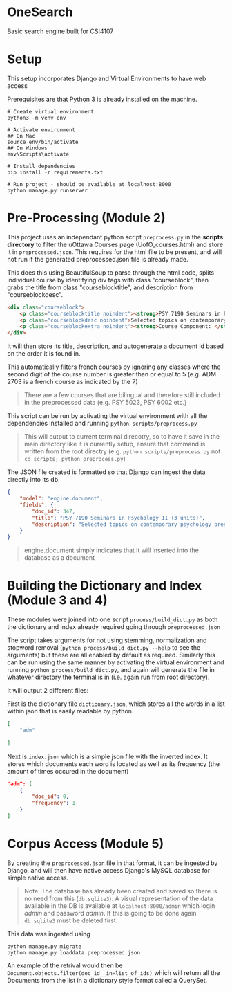 # OneSearch
Basic search engine built for CSI4107

# Setup
This setup incorporates Django and Virtual Environments to have web access

Prerequisites are that Python 3 is already installed on the machine.

 ```shell
# Create virtual environment
python3 -m venv env

# Activate environment
## On Mac
source env/bin/activate
## On Windows
env\Scripts\activate

# Install dependencies
pip install -r requirements.txt

# Run project - should be available at localhost:8000
python manage.py runserver
```

# Pre-Processing (Module 2)
This project uses an independant python script `preprocess.py` in the **scripts directory** to filter the uOttawa Courses page (UofO_courses.html) and store it in `preprocessed.json`. This requires for the html file to be present, and will not run if the generated preprocessed.json file is already made.

This does this using BeautifulSoup to parse through the html code, splits individual course by identifying div tags with class "courseblock", then grabs the title from class "courseblocktitle", and description from "courseblockdesc".

```html
<div class="courseblock">
	<p class="courseblocktitle noindent"><strong>PSY 7190 Seminars in Psychology II (3 units)</strong></p>
	<p class="courseblockdesc noindent">Selected topics on contemporary psychology presented and discussed as graduate seminars.</p>
	<p class="courseblockextra noindent"><strong>Course Component: </strong>Lecture</p>
</div>
```

It will then store its title, description, and autogenerate a document id based on the order it is found in.

This automatically filters french courses by ignoring any classes where the second digit of the course number is greater than or equal to 5 (e.g. ADM 2703 is a french course as indicated by the 7)
> There are a few courses that are bilingual and therefore still included in the preprocessed data (e.g. PSY 5023, PSY 6002 etc.)

This script can be run by activating the virtual environment with all the dependencies installed and running `python scripts/preprocess.py`
> This will output to current terminal direcotry, so to have it save in the main directory like it is currently setup, ensure that command is written from the root directry (e.g. `python scripts/preprocess.py` not `cd scripts; python preprocess.py`)

The JSON file created is formatted so that Django can ingest the data directly into its db.

```json
{
	"model": "engine.document",
	"fields": {
		"doc_id": 347,
		"title": "PSY 7190 Seminars in Psychology II (3 units)",
		"description": "Selected topics on contemporary psychology presented and discussed as graduate seminars."
	}
}
```
> engine.document simply indicates that it will inserted into the database as a document

# Building the Dictionary and Index (Module 3 and 4)
These modules were joined into one script `process/build_dict.py` as both the dictionary and index already required going through `preprocessed.json`

The script takes arguments for not using stemming, normalization and stopword removal (`python process/build_dict.py --help` to see the arguments) but these are all enabled by default as required. Similarly this can be run using the same manner by activating the virtual environment and running `python process/build_dict.py`, and again will generate the file in whatever directory the terminal is in (i.e. again run from root directory).

It will output 2 different files:

First is the dictionary file `dictionary.json`, which stores all the words in a list within json that is easily readable by python.
```json
[
	"adm"
    
]
```

Next is `index.json` which is a simple json file with the inverted index. It stores which documents each word is located as well as its frequency (the amount of times occured in the document)
```json
"adm": [
	{
		"doc_id": 0,
		"frequency": 1
	}
]
```

# Corpus Access (Module 5)
By creating the `preprocessed.json` file in that format, it can be ingested by Django, and will then have native access Django's MySQL database for simple native access.

> Note: The database has already been created and saved so there is no need from this (`db.sqlite3`). A visual representation of the data available in the DB is available at `localhost:8000/admin` which login *admin* and password *admin*. If this is going to be done again `db.sqlite3` must be deleted first.

This data was ingested using
```shell
python manage.py migrate
python manage.py loaddata preprocessed.json
```

An example of the retrival would then be `Document.objects.filter(doc_id__in=list_of_ids)` which will return all the Documents from the list in a dictionary style format called a QuerySet.